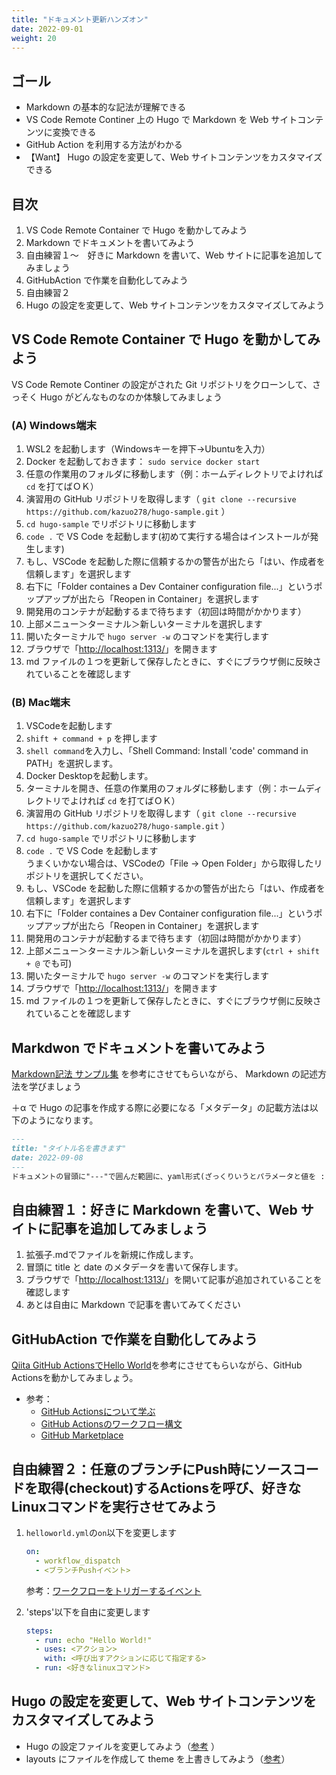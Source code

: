 ```yaml
---
title: "ドキュメント更新ハンズオン"
date: 2022-09-01
weight: 20
---
```


## ゴール

- Markdown の基本的な記法が理解できる
- VS Code Remote Continer 上の Hugo で Markdown を Web サイトコンテンツに変換できる
- GitHub Action を利用する方法がわかる
- 【Want】 Hugo の設定を変更して、Web サイトコンテンツをカスタマイズできる

## 目次

1. VS Code Remote Container で Hugo を動かしてみよう
2. Markdown でドキュメントを書いてみよう
3. 自由練習１～　好きに Markdown を書いて、Web サイトに記事を追加してみましょう
4. GitHubAction で作業を自動化してみよう
5. 自由練習２
6. Hugo の設定を変更して、Web サイトコンテンツをカスタマイズしてみよう

## VS Code Remote Container で Hugo を動かしてみよう

VS Code Remote Continer の設定がされた Git リポジトリをクローンして、さっそく Hugo がどんなものなのか体験してみましょう

### (A) Windows端末

1. WSL2 を起動します（Windowsキーを押下→Ubuntuを入力）
1. Docker を起動しておきます： `sudo service docker start`
1. 任意の作業用のフォルダに移動します（例：ホームディレクトリでよければ `cd` を打てばＯＫ）
1. 演習用の GitHub リポジトリを取得します（ `git clone --recursive https://github.com/kazuo278/hugo-sample.git` ）
1. `cd hugo-sample` でリポジトリに移動します
1. `code .` で VS Code を起動します(初めて実行する場合はインストールが発生します)
1. もし、VSCode を起動した際に信頼するかの警告が出たら「はい、作成者を信頼します」を選択します
1. 右下に「Folder containes a Dev Container configuration file...」というポップアップが出たら「Reopen in Container」を選択します
1. 開発用のコンテナが起動するまで待ちます（初回は時間がかかります）
1. 上部メニュー＞ターミナル＞新しいターミナルを選択します
1. 開いたターミナルで `hugo server -w` のコマンドを実行します
1. ブラウザで「[http://localhost:1313/](http://localhost:1313/)」を開きます
1. md ファイルの１つを更新して保存したときに、すぐにブラウザ側に反映されていることを確認します

### (B) Mac端末

1. VSCodeを起動します
1. `shift + command + p` を押します
1. `shell command`を入力し、「Shell Command: Install 'code' command in PATH」を選択します。
1. Docker Desktopを起動します。
1. ターミナルを開き、任意の作業用のフォルダに移動します（例：ホームディレクトリでよければ `cd` を打てばＯＫ）
1. 演習用の GitHub リポジトリを取得します（ `git clone --recursive https://github.com/kazuo278/hugo-sample.git` ）
1. `cd hugo-sample` でリポジトリに移動します
1. `code .` で VS Code を起動します  
   うまくいかない場合は、VSCodeの「File -> Open Folder」から取得したリポジトリを選択してください。
1. もし、VSCode を起動した際に信頼するかの警告が出たら「はい、作成者を信頼します」を選択します
1. 右下に「Folder containes a Dev Container configuration file...」というポップアップが出たら「Reopen in Container」を選択します
1. 開発用のコンテナが起動するまで待ちます（初回は時間がかかります）
1. 上部メニュー＞ターミナル＞新しいターミナルを選択します(`ctrl + shift + @` でも可)
1. 開いたターミナルで `hugo server -w` のコマンドを実行します
1. ブラウザで「[http://localhost:1313/](http://localhost:1313/)」を開きます
1. md ファイルの１つを更新して保存したときに、すぐにブラウザ側に反映されていることを確認します


## Markdwon でドキュメントを書いてみよう

[Markdown記法 サンプル集](https://qiita.com/tbpgr/items/989c6badefff69377da7) を参考にさせてもらいながら、 Markdown の記述方法を学びましょう

＋α で Hugo の記事を作成する際に必要になる「メタデータ」の記載方法は以下のようになります。

```md
---
title: "タイトル名を書きます"
date: 2022-09-08
---
ドキュメントの冒頭に"---"で囲んだ範囲に、yaml形式(ざっくりいうとパラメータと値を : で区切って表現する形式)でメタ情報を記載します！
```

## 自由練習１：好きに Markdown を書いて、Web サイトに記事を追加してみましょう

1. 拡張子.mdでファイルを新規に作成します。  
2. 冒頭に title と date のメタデータを書いて保存します。  
3. ブラウザで「[http://localhost:1313/](http://localhost:1313/)」を開いて記事が追加されていることを確認します
4. あとは自由に Markdown で記事を書いてみてください

## GitHubAction で作業を自動化してみよう

[Qiita GitHub ActionsでHello World](https://qiita.com/Teach/items/d2c4d7bec98228df1807)を参考にさせてもらいながら、GitHub Actionsを動かしてみましょう。

- 参考：
  - [GitHub Actionsについて学ぶ](https://docs.github.com/ja/actions/learn-github-actions/understanding-github-actions)
  - [GitHub Actionsのワークフロー構文](https://docs.github.com/ja/actions/using-workflows/workflow-syntax-for-github-actions)
  - [GitHub Marketplace](https://github.com/marketplace?type=actions)

## 自由練習２：任意のブランチにPush時にソースコードを取得(checkout)するActionsを呼び、好きなLinuxコマンドを実行させてみよう

1. `helloworld.yml`の`on`以下を変更します

    ```yaml
    on:
      - workflow_dispatch
      - <ブランチPushイベント>
    ```

    参考：[ワークフローをトリガーするイベント](https://docs.github.com/ja/actions/using-workflows/events-that-trigger-workflows)

1. 'steps'以下を自由に変更します

    ```yaml
    steps:
      - run: echo "Hello World!"
      - uses: <アクション>
        with: <呼び出すアクションに応じて指定する>
      - run: <好きなlinuxコマンド>
    ```

## Hugo の設定を変更して、Web サイトコンテンツをカスタマイズしてみよう

- Hugo の設定ファイルを変更してみよう（[参考](https://www.docsy.dev/docs/get-started/basic-configuration/) ）
- layouts にファイルを作成して theme を上書きしてみよう（[参考](https://ja.takp.me/posts/how-to-customize-the-hugo-themes/)）
